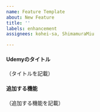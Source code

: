 ```yaml
---
name: Feature Template
about: New Feature
title: ''
labels: enhancement
assignees: kohei-sa, ShimamuraMiu

---
```


#### Udemyのタイトル
（タイトルを記載）

#### 追加する機能
（追加する機能を記載）
